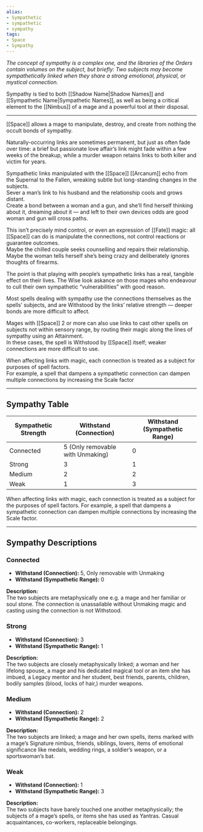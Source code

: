 ```yaml
---
alias:
- Sympathetic
- sympathetic
- sympathy
tags:
- Space
- Sympathy
---
```


_The concept of sympathy is a complex one, and the libraries of the Orders contain volumes on the subject, but briefly: Two subjects may become sympathetically linked when they share a strong emotional, physical, or mystical connection._ 

Sympathy is tied to both [[Shadow Name|Shadow Names]] and [[Sympathetic Name|Sympathetic Names]], as well as being a critical element to the [[Nimbus]] of a mage and a powerful tool at their disposal.

---

[[Space]] allows a mage to manipulate, destroy, and create from nothing the occult bonds of sympathy.

Naturally-occurring links are sometimes permanent, but just as often fade over time: a brief but passionate love affair’s link might fade within a few weeks of the breakup, while a murder weapon retains links to both killer and victim for years.

Sympathetic links manipulated with the [[Space]] [[Arcanum]] echo from the Supernal to the Fallen, wreaking subtle but long-standing changes in the subjects.\
Sever a man’s link to his husband and the relationship cools and grows distant.\
Create a bond between a woman and a gun, and she’ll find herself thinking about it, dreaming about it — and left to their own devices odds are good woman and gun will cross paths.

This isn’t precisely mind control, or even an expression of [[Fate]] magic: all [[Space]] can do is manipulate the connections, not control reactions or guarantee outcomes.\
Maybe the chilled couple seeks counselling and repairs their relationship.\
Maybe the woman tells herself she’s being crazy and deliberately ignores thoughts of firearms.

The point is that playing with people’s sympathetic links has a real, tangible effect on their lives. The Wise look askance on those mages who endeavour to cull their own sympathetic “vulnerabilities” with good reason.

Most spells dealing with sympathy use the connections themselves as the spells’ subjects, and are Withstood by the links’ relative strength — deeper bonds are more difficult to affect.

Mages with [[Space]] 2 or more can also use links to cast other spells on subjects not within sensory range, by routing their magic along the lines of sympathy using an Attainment.\
In these cases, the spell is Withstood by [[Space]] itself; weaker connections are more difficult to use.

When affecting links with magic, each connection is treated as a subject for purposes of spell factors.\
For example, a spell that dampens a sympathetic connection can dampen multiple connections by increasing the Scale factor

---

## Sympathy Table

| Sympathetic Strength | Withstand (Connection)           | Withstand (Sympathetic Range) |
| -------------------- | -------------------------------- | ----------------------------- |
| Connected            | 5 (Only removable with Unmaking) | 0                             |
| Strong               | 3                                | 1                             |
| Medium               | 2                                | 2                             |
| Weak                 | 1                                | 3                             |

When affecting links with magic, each connection is treated as a subject for the purposes of spell factors. For example, a spell that dampens a sympathetic connection can dampen multiple connections by increasing the Scale factor.

---

## Sympathy Descriptions

### Connected

- **Withstand (Connection):** 5, Only removable with Unmaking
- **Withstand (Sympathetic Range):** 0

**Description:**\
The two subjects are metaphysically one e.g. a mage and her familiar or soul stone. The connection is unassailable without Unmaking magic and casting using the connection is not Withstood.

### Strong

- **Withstand (Connection):** 3
- **Withstand (Sympathetic Range):** 1

**Description:**\
The two subjects are closely metaphysically linked; a woman and her lifelong spouse, a mage and his dedicated magical tool or an item she has imbued, a Legacy mentor and her student, best friends, parents, children, bodily samples (blood, locks of hair,) murder weapons.

### Medium

- **Withstand (Connection):** 2
- **Withstand (Sympathetic Range):** 2

**Description:**\
The two subjects are linked; a mage and her own spells, items marked with a mage’s Signature nimbus, friends, siblings, lovers, items of emotional significance like medals, wedding rings, a soldier’s weapon, or a sportswoman’s bat.

### Weak

- **Withstand (Connection):** 1
- **Withstand (Sympathetic Range):** 3

**Description:**\
The two subjects have barely touched one another metaphysically; the subjects of a mage’s spells, or items she has used as Yantras. Casual acquaintances, co-workers, replaceable belongings.